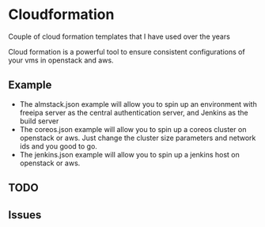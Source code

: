 Cloudformation
======

Couple of cloud formation templates that I have used over the years

Cloud formation is a powerful tool to ensure consistent configurations of your vms in openstack and aws.  
  
## Example
- The almstack.json example will allow you to spin up an environment with freeipa server as the central authentication server, and Jenkins as the build server
- The coreos.json example will allow you to spin up a coreos cluster on openstack or aws.  Just change the cluster size parameters and network ids and you good to go. 
- The jenkins.json example will allow you to spin up a jenkins host on openstack or aws. 

## TODO
  
## Issues

